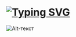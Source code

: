# [![Typing SVG](https://readme-typing-svg.herokuapp.com?font=Lilita+One&size=39&pause=1000&color=000000&center=true&vCenter=true&random=true&width=500&lines=OtrabTool+by+Gostmi)](https://git.io/typing-svg)
![Alt-текст]((https://i.postimg.cc/sXWyb1BP/Screenshot-663.png) "Основное меню")
